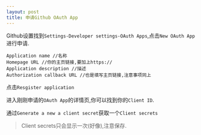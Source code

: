 ```yaml
---
layout: post
title: 申请Github OAuth App
---
```


Github设置找到`Settings-Developer settings-OAuth Apps`,点击`New OAuth App`进行申请.

```
Application name //名称
Homepage URL //你的主页链接,要加上https://
Application description //描述
Authorization callback URL //也是填写主页链接,注意事项同上
```

点击`Resgister application`

进入刚刚申请的`OAuth App`的详情页,你可以找到你的`Client ID`.

通过`Generate a new a client secret`获取一个`Client secrets`

>Client secrets只会显示一次(好像),注意保存.